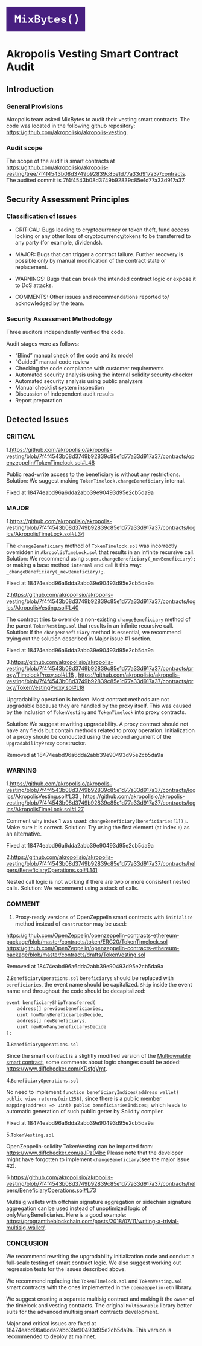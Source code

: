 ![](MixBytes.png)

# Akropolis Vesting Smart Contract Audit

## Introduction

### General Provisions

Akropolis team asked MixBytes to audit their vesting smart contracts. The code was located in the following github repository: https://github.com/akropolisio/akropolis-vesting.

### Audit scope

The scope of the audit is smart contracts at https://github.com/akropolisio/akropolis-vesting/tree/7f4f4543b08d3749b92839c85e1d77a33d917a37/contracts.
The audited commit is 7f4f4543b08d3749b92839c85e1d77a33d917a37.


## Security Assessment Principles

### Classification of Issues

* CRITICAL: Bugs leading to cryptocurrency or token theft, fund access locking or any other loss of cryptocurrency/tokens to be transferred to any party (for example, dividends). 

* MAJOR: Bugs that can trigger a contract failure. Further recovery is possible only by manual modification of the contract state or replacement. 

* WARNINGS: Bugs that can break the intended contract logic or expose it to DoS attacks. 

* COMMENTS: Other issues and recommendations reported to/ acknowledged by the team.


### Security Assessment Methodology

Three auditors independently verified the code.

Audit stages were as follows:

* “Blind” manual check of the code and its model 
* “Guided” manual code review
* Checking the code compliance with customer requirements 
* Automated security analysis using the internal solidity security checker
* Automated security analysis using public analyzers
* Manual checklist system inspection
* Discussion of independent audit results
* Report preparation


## Detected Issues

### CRITICAL

1.https://github.com/akropolisio/akropolis-vesting/blob/7f4f4543b08d3749b92839c85e1d77a33d917a37/contracts/openzeppelin/TokenTimelock.sol#L48

Public read-write access to the beneficiary is without any restrictions.
Solution:
We suggest making `TokenTimelock.changeBeneficiary` internal.

Fixed at 18474eabd96a6dda2abb39e90493d95e2cb5da9a

### MAJOR

1.https://github.com/akropolisio/akropolis-vesting/blob/7f4f4543b08d3749b92839c85e1d77a33d917a37/contracts/logics/AkropolisTimeLock.sol#L34

The `changeBeneficiary` method of `TokenTimelock.sol` was incorrectly overridden in `AkropolisTimeLock.sol` that results in an infinite recursive call.
Solution:
We recommend using `super.changeBeneficiary(_newBeneficiary);` or making a base method `internal` and call it this way: `_changeBeneficiary(_newBeneficiary);`.

Fixed at 18474eabd96a6dda2abb39e90493d95e2cb5da9a

2.https://github.com/akropolisio/akropolis-vesting/blob/7f4f4543b08d3749b92839c85e1d77a33d917a37/contracts/logics/AkropolisVesting.sol#L40

The contract tries to override a non-existing `changeBeneficiary` method of the parent `TokenVesting.sol` that results in an infinite recursive call.
Solution:
If the `changeBeneficiary` method is essential, we recommend trying out the solution described in Major issue #1 section.

Fixed at 18474eabd96a6dda2abb39e90493d95e2cb5da9a

3.https://github.com/akropolisio/akropolis-vesting/blob/7f4f4543b08d3749b92839c85e1d77a33d917a37/contracts/proxy/TimelockProxy.sol#L18 ,
https://github.com/akropolisio/akropolis-vesting/blob/7f4f4543b08d3749b92839c85e1d77a33d917a37/contracts/proxy/TokenVestingProxy.sol#L18

Upgradability operation is broken. Most contract methods are not upgradable because they are handled by the proxy itself. This was caused by the inclusion of `TokenVesting` and `TokenTimelock` into proxy contracts.

Solution:
We suggest rewriting upgradability. A proxy contract should not have any fields but contain methods related to proxy operation. Initialization of a proxy should be conducted using the second argument of the `UpgradabilityProxy` constructor.

Removed at 18474eabd96a6dda2abb39e90493d95e2cb5da9a


### WARNING

1.https://github.com/akropolisio/akropolis-vesting/blob/7f4f4543b08d3749b92839c85e1d77a33d917a37/contracts/logics/AkropolisVesting.sol#L33 ,
https://github.com/akropolisio/akropolis-vesting/blob/7f4f4543b08d3749b92839c85e1d77a33d917a37/contracts/logics/AkropolisTimeLock.sol#L27

Comment why index 1 was used: `changeBeneficiary(beneficiaries[1]);`. Make sure it is correct.
Solution:
Try using the first element (at index `0`) as an alternative.

Fixed at 18474eabd96a6dda2abb39e90493d95e2cb5da9a

2.https://github.com/akropolisio/akropolis-vesting/blob/7f4f4543b08d3749b92839c85e1d77a33d917a37/contracts/helpers/BeneficiaryOperations.sol#L141

Nested call logic is not working if there are two or more consistent nested calls.
Solution:
We recommend using a stack of calls.


### COMMENT

1. Proxy-ready versions of OpenZeppelin smart contracts with `initialize` method instead of `constructor` may be used:

https://github.com/OpenZeppelin/openzeppelin-contracts-ethereum-package/blob/master/contracts/token/ERC20/TokenTimelock.sol
https://github.com/OpenZeppelin/openzeppelin-contracts-ethereum-package/blob/master/contracts/drafts/TokenVesting.sol

Removed at 18474eabd96a6dda2abb39e90493d95e2cb5da9a

2.`BeneficiaryOperations.sol`
`bereficiarys` should be replaced with `bereficiaries`, the event name should be capitalized. `Ship` inside the event name and throughout the code should be decapitalized:

```
event beneficiaryShipTransferred(
    address[] previousbeneficiaries,
    uint howManyBeneficiariesDecide,
    address[] newBeneficiarys,
    uint newHowManybeneficiarysDecide
);
```

3.`BeneficiaryOperations.sol`

Since the smart contract is a slightly modified version of the [Multiownable smart contract](https://github.com/bitclave/Multiownable/blob/master/contracts/Multiownable.sol), some comments about logic changes could be added: https://www.diffchecker.com/KDsfgVmt. 

4.`BeneficiaryOperations.sol`

No need to implement `function beneficiaryIndices(address wallet) public view returns(uint256)`, since there is a public member `mapping(address => uint) public beneficiariesIndices;` which leads to automatic generation of such public getter by Solidity compiler.

Fixed at 18474eabd96a6dda2abb39e90493d95e2cb5da9a

5.`TokenVesting.sol`

OpenZeppelin-solidity TokenVesting can be imported from: https://www.diffchecker.com/aJPz04bc 
Please note that the developer might have forgotten to implement `changeBeneficiary`(see the major issue #2).

6.https://github.com/akropolisio/akropolis-vesting/blob/7f4f4543b08d3749b92839c85e1d77a33d917a37/contracts/helpers/BeneficiaryOperations.sol#L73

Multisig wallets with offchain signature aggregation or sidechain signature aggregation can be used instead of unoptimized logic of onlyManyBeneficiaries. Here is a good example: https://programtheblockchain.com/posts/2018/07/11/writing-a-trivial-multisig-wallet/.






### CONCLUSION

We recommend rewriting the upgradability initialization code and conduct a full-scale testing of smart contract logic. We also suggest working out regression tests for the issues described above. 

We recommend replacing the `TokenTimelock.sol` and `TokenVesting.sol` smart contracts with the ones implemented in the `openzeppelin-eth` library.

We suggest creating a separate multisig contract and making it the `owner` of the timelock and vesting contracts. The original `Multiownable` library better suits for the advanced multisig smart contracts development.

Major and critical issues are fixed at 18474eabd96a6dda2abb39e90493d95e2cb5da9a. This version is recommended to deploy at mainnet.
